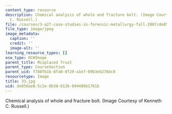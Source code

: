 ```yaml
---
content_type: resource
description: Chemical analysis of whole and fracture bolt. (Image Courtesy of Kenneth
  C. Russell.)
file: /courses/3-a27-case-studies-in-forensic-metallurgy-fall-2007/de856ae85c2e8b386126694486b1761b_33.jpg
file_type: image/jpeg
image_metadata:
  caption: ''
  credit: ''
  image-alt: ''
learning_resource_types: []
ocw_type: OCWImage
parent_title: Misplaced Trust
parent_type: CourseSection
parent_uid: f788fb1b-8fa0-8f29-a1e7-89b3eb276bc8
resourcetype: Image
title: 33.jpg
uid: de856ae8-5c2e-8b38-6126-694486b1761b
---
```

Chemical analysis of whole and fracture bolt. (Image Courtesy of Kenneth C. Russell.)

